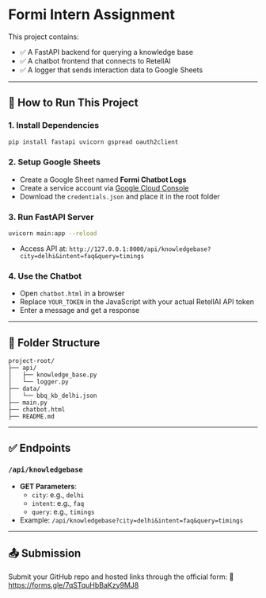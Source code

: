 # Formi Intern Assignment

This project contains:
- ✅ A FastAPI backend for querying a knowledge base
- ✅ A chatbot frontend that connects to RetellAI
- ✅ A logger that sends interaction data to Google Sheets

---

## 🔧 How to Run This Project

### 1. Install Dependencies
```bash
pip install fastapi uvicorn gspread oauth2client
```

### 2. Setup Google Sheets
- Create a Google Sheet named **Formi Chatbot Logs**
- Create a service account via [Google Cloud Console](https://console.cloud.google.com/)
- Download the `credentials.json` and place it in the root folder

### 3. Run FastAPI Server
```bash
uvicorn main:app --reload
```
- Access API at: `http://127.0.0.1:8000/api/knowledgebase?city=delhi&intent=faq&query=timings`

### 4. Use the Chatbot
- Open `chatbot.html` in a browser
- Replace `YOUR_TOKEN` in the JavaScript with your actual RetellAI API token
- Enter a message and get a response

---

## 📁 Folder Structure
```
project-root/
├── api/
│   ├── knowledge_base.py
│   └── logger.py
├── data/
│   └── bbq_kb_delhi.json
├── main.py
├── chatbot.html
├── README.md
```

---

## ✅ Endpoints

### `/api/knowledgebase`
- **GET Parameters**:
  - `city`: e.g., `delhi`
  - `intent`: e.g., `faq`
  - `query`: e.g., `timings`
- Example: `/api/knowledgebase?city=delhi&intent=faq&query=timings`

---

## 📤 Submission
Submit your GitHub repo and hosted links through the official form:
🔗 https://forms.gle/7qSTquHbBaKzy9MJ8
